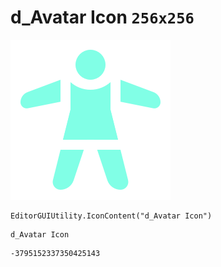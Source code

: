 # d_Avatar Icon `256x256`
<img src="/img/d_Avatar%20Icon.png" width=256 height=256>

``` CSharp
EditorGUIUtility.IconContent("d_Avatar Icon")
```
```
d_Avatar Icon
```
```
-3795152337350425143
```
